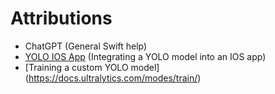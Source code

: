 # Attributions
- ChatGPT (General Swift help)
- [YOLO IOS App](https://github.com/ultralytics/yolo-ios-app/tree/main?tab=readme-ov-file) (Integrating a YOLO model into an IOS app)
- [Training a custom YOLO model] (https://docs.ultralytics.com/modes/train/)
